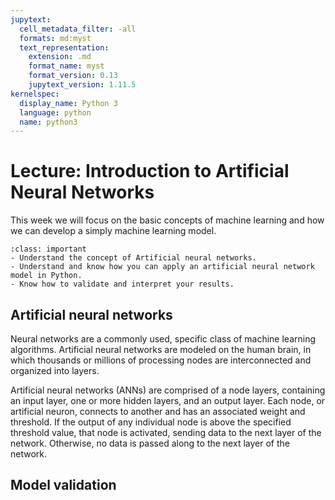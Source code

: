 ```yaml
---
jupytext:
  cell_metadata_filter: -all
  formats: md:myst
  text_representation:
    extension: .md
    format_name: myst
    format_version: 0.13
    jupytext_version: 1.11.5
kernelspec:
  display_name: Python 3
  language: python
  name: python3
---
```


# Lecture: Introduction to Artificial Neural Networks

This week we will focus on the basic concepts of machine learning and how we can develop a simply machine learning model.

`````{admonition} Learning objectives week 3
:class: important
- Understand the concept of Artificial neural networks.
- Understand and know how you can apply an artificial neural network model in Python. 
- Know how to validate and interpret your results.
`````

## Artificial neural networks
Neural networks are a commonly used, specific class of machine learning algorithms. Artificial neural networks are modeled on the human brain, in which thousands or millions of processing nodes are interconnected and organized into layers.

Artificial neural networks (ANNs) are comprised of a node layers, containing an input layer, one or more hidden layers, and an output layer. Each node, or artificial neuron, connects to another and has an associated weight and threshold. If the output of any individual node is above the specified threshold value, that node is activated, sending data to the next layer of the network. Otherwise, no data is passed along to the next layer of the network.




## Model validation